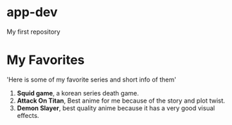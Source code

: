 # app-dev
My first repository

# My Favorites

'Here is some of my favorite series and short info of them'

1. **Squid game**, a korean series death game.
2. **Attack On Titan**, Best anime for me because of the story and plot twist.
3. **Demon Slayer**, best quality anime because it has a very good visual effects.
